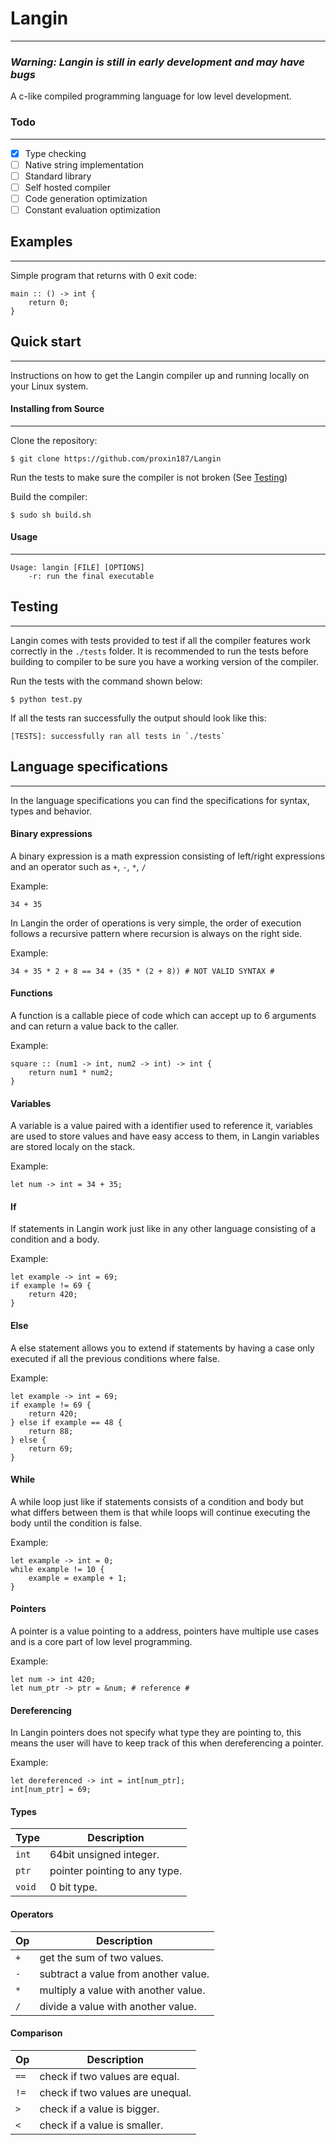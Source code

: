 # Langin
---

### *Warning: Langin is still in early development and may have bugs*

A c-like compiled programming language for low level development. 

### Todo
---
- [x] Type checking
- [ ] Native string implementation
- [ ] Standard library
- [ ] Self hosted compiler
- [ ] Code generation optimization
- [ ] Constant evaluation optimization

## Examples
---

Simple program that returns with 0 exit code:

```
main :: () -> int {
    return 0;
}
```

## Quick start
---
Instructions on how to get the Langin compiler up and running locally on your Linux system.
#### Installing from Source
---
Clone the repository:

```
$ git clone https://github.com/proxin187/Langin
```

Run the tests to make sure the compiler is not broken (See [Testing](##Testing))

Build the compiler:

```
$ sudo sh build.sh
```

#### Usage
---
```
Usage: langin [FILE] [OPTIONS]
    -r: run the final executable
```
## Testing
---

Langin comes with tests provided to test if all the compiler features work correctly in the `./tests` folder. It is recommended to run the tests before building to compiler to be sure you have a working version of the compiler.

Run the tests with the command shown below:

```
$ python test.py
```

If all the tests ran successfully the output should look like this:

```
[TESTS]: successfully ran all tests in `./tests`
```

## Language specifications
---

In the language specifications you can find the specifications for syntax, types and behavior.

#### Binary expressions

A binary expression is a math expression consisting of left/right expressions and an operator such as `+`, `-`, `*`, `/`

Example:

```
34 + 35
```

In Langin the order of operations is very simple, the order of execution follows a recursive pattern where recursion is always on the right side.

Example:

```
34 + 35 * 2 + 8 == 34 + (35 * (2 + 8)) # NOT VALID SYNTAX #
```

#### Functions

A function is a callable piece of code which can accept up to 6 arguments and can return a value back to the caller.

Example:

```
square :: (num1 -> int, num2 -> int) -> int {
    return num1 * num2;
}
```

#### Variables

A variable is a value paired with a identifier used to reference it, variables are used to store values and have easy access to them, in Langin variables are stored localy on the stack.

Example:
```
let num -> int = 34 + 35;
```

#### If

If statements in Langin work just like in any other language consisting of a condition and a body.

Example:
```
let example -> int = 69;
if example != 69 {
    return 420;
}
```

#### Else

A else statement allows you to extend if statements by having a case only executed if all the previous conditions where false.

Example:
```
let example -> int = 69;
if example != 69 {
    return 420;
} else if example == 48 {
    return 88;
} else {
    return 69;
}
```

#### While

A while loop just like if statements consists of a condition and body but what differs between them is that while loops will continue executing the body until the condition is false. 

Example:
```
let example -> int = 0;
while example != 10 {
    example = example + 1;
}
```

#### Pointers

A pointer is a value pointing to a address, pointers have multiple use cases and is a core part of low level programming.

Example:
```
let num -> int 420;
let num_ptr -> ptr = &num; # reference #
```

#### Dereferencing

In Langin pointers does not specify what type they are pointing to, this means the user will have to keep track of this when dereferencing a pointer.

Example:
```
let dereferenced -> int = int[num_ptr];
int[num_ptr] = 69;
```

#### Types

| Type    | Description                                                                                  |
| ---     | ---                                                                                          |
| `int`   | 64bit unsigned integer.                                                 |
| `ptr`  | pointer pointing to any type.                                                     |
| `void`  | 0 bit type.                                                          |

#### Operators

| Op    | Description                                                                                  |
| ---     | ---                                                                                          |
| `+`  | get the sum of two values.                                                 |
| `-`  | subtract a value from another value.                                                     |
| `*`  | multiply a value with another value.                                                          |
| `/`  | divide a value with another value.                                                          |

#### Comparison

| Op    | Description                                                                                  |
| ---     | ---                                                                                          |
| `==`  | check if two values are equal.                                                 |
| `!=`  | check if two values are unequal.                                                     |
| `>`  | check if a value is bigger.                                                          |
| `<`  | check if a value is smaller.                                                          |




